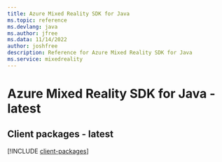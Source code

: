 ```yaml
---
title: Azure Mixed Reality SDK for Java
ms.topic: reference
ms.devlang: java
ms.author: jfree
ms.data: 11/14/2022
author: joshfree
description: Reference for Azure Mixed Reality SDK for Java
ms.service: mixedreality
---
```

# Azure Mixed Reality SDK for Java - latest

## Client packages - latest
[!INCLUDE [client-packages](mixed-reality-client-index.md)]